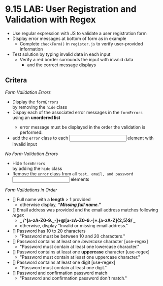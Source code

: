 # 9.15 LAB: User Registration and Validation with Regex

-   Use regular expression with JS to validate a user registration form
-   Display error messages at bottom of form as in example
    -   Complete `checkForm()` in `register.js` to verify user-provided information
-   Test solution by typing invalid data in each input
    -   Verify a red border surrounds the input with invalid data
        -   and the correct message displays

## Critera

_Form Validation Errors_

-   Display the `formErrors` <div> by removing the `hide` class
-   Dispay each of the associated error messages in the `formErrors` <div> using an **unordered list**
    -   error message must be displayed in the order the validation is performed.
-   add the `error` class to each <input> element with invalid input

_No Form Validation Errors_

-   Hide `formErrors` <div> by adding the `hide` class
-   Remove the `error` class from all `test, email, and password` <input> elements

_Form Validations in Order_

-   [] Full name with a **length** > 1 provided
    -   otherwise display, **_"Missing full name."_**
-   [] Email address was provided and the email address matches following _regex_
    -   **_ /^[a-zA-Z0-9._-]+@[a-zA-Z0-9.-]+\.[a-zA-Z]{2,5}$/ _**
    -   otherwise, display "Invalid or missing email address."
-   [] Password has 10 to 20 characters
    -   "Password must be between 10 and 20 characters."
-   [] Password contains at least one _lowercase_ character [use-regex]
    -   "Password must contain at least one lowercase character."
-   [] Password contains at least one **uppercase** character [use-regex]
    -   "Password must contain at least one uppercase character."
-   [] Password contains at least one digit [use-regex]
    -   "Password must contain at least one digit."
-   [] Password and confirmation password match
    -   "Password and confirmation password don't match."
